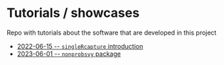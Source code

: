 # Tutorials / showcases

Repo with tutorials about the software that are developed in this project

+ [2022-06-15 -- `singleRcapture` introduction](2022-06-15-singleRcapture-showcase.Rmd)
+ [2023-06-01 -- `nonprobsvy` package](https://htmlpreview.github.io/?https://github.com/ncn-foreigners/software-tutorials/main/2023-06-01-nonprobsvy.html)